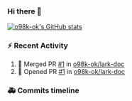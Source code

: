 ### Hi there 👋

[![o98k-ok's GitHub stats](https://github-readme-stats.vercel.app/api?username=o98k-ok)](https://github.com/anuraghazra/github-readme-stats)

### :zap: Recent Activity

<!--START_SECTION:activity-->
1. 🎉 Merged PR [#1](https://github.com/o98k-ok/lark-doc/pull/1) in [o98k-ok/lark-doc](https://github.com/o98k-ok/lark-doc)
2. 💪 Opened PR [#1](https://github.com/o98k-ok/lark-doc/pull/1) in [o98k-ok/lark-doc](https://github.com/o98k-ok/lark-doc)
<!--END_SECTION:activity-->


### 🚑 Commits timeline
<!--START_SECTION:readme-info-->
<!--END_SECTION:readme-info-->
